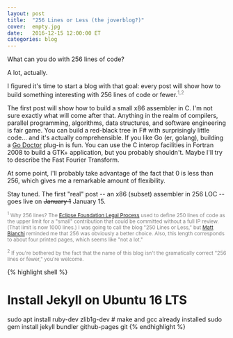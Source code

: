 ```yaml
---
layout: post
title:  "256 Lines or Less (the joverblog?)"
cover:  empty.jpg
date:   2016-12-15 12:00:00 ET
categories: blog
---
```


What can you do with 256 lines of code?

A lot, actually.

I figured it's time to start a blog with that goal: every post will show how to build something interesting with 256 lines of code or fewer.<font color="gray"><sup>1,2</sup></font>

The first post will show how to build a small x86 assembler in C.  I'm not sure exactly what will come after that.  Anything in the realm of compilers, parallel programming, algorithms, data structures, and software engineering is fair game.  You can build a red-black tree in F# with surprisingly little code... and it's actually comprehensible.  If you like Go (er, golang), building a [Go Doctor](http://gorefactor.org) plug-in is fun.  You can use the C interop facilities in Fortran 2008 to build a GTK+ application, but you probably shouldn't.  Maybe I'll try to describe the Fast Fourier Transform.

At some point, I'll probably take advantage of the fact that 0 is less than 256, which gives me a remarkable amount of flexibility.

Stay tuned.  The first "real" post -- an x86 (subset) assembler in 256 LOC -- goes live on <strike>January 1</strike> January 15.

<small><font color="gray"><sup>1</sup> Why 256 lines?  The <a target="_blank" href="https://www.eclipse.org/legal/EclipseLegalProcessPoster.pdf">Eclipse Foundation Legal Process</a> used to define 250 lines of code as the upper limit for a "small" contribution that could be committed without a full IP review.  (That limit is now 1000 lines.)  I was going to call the blog "250 Lines or Less," but <a target="_blank" href="http://blog.mattrbianchi.com/">Matt Bianchi</a> reminded me that 256 was obviously a better choice.  Also, this length corresponds to about four printed pages, which seems like "not a lot."</font></small>

<small><font color="gray"><sup>2</sup> If you're bothered by the fact that the name of this blog isn't the gramatically correct "256 lines or fewer," you're welcome.</font></small>

{% highlight shell %}
# Install Jekyll on Ubuntu 16 LTS
sudo apt install ruby-dev zlib1g-dev    # make and gcc already installed
sudo gem install jekyll bundler github-pages git
{% endhighlight %}
